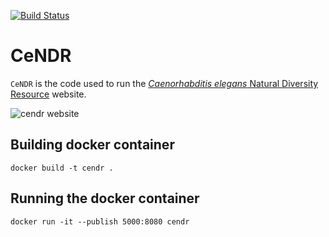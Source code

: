 [![Build Status](https://travis-ci.org/AndersenLab/CeNDR.svg?branch=master)](https://travis-ci.org/AndersenLab/CeNDR)

# CeNDR

`CeNDR` is the code used to run the [_Caenorhabditis elegans_ Natural Diversity Resource](https://www.elegansvariation.org) website.

![cendr website](https://storage.googleapis.com/elegansvariation.org/static/img/misc/screenshot.png)


## Building docker container

```
docker build -t cendr .
```

## Running the docker container

```
docker run -it --publish 5000:8080 cendr
```
